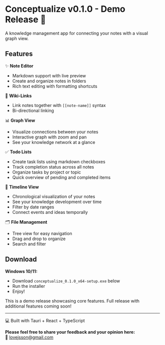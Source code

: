 # Conceptualize v0.1.0 - Demo Release 🚀

A knowledge management app for connecting your notes with a visual graph view.

## Features

✨ **Note Editor**
- Markdown support with live preview
- Create and organize notes in folders
- Rich text editing with formatting shortcuts

🔗 **Wiki-Links**
- Link notes together with `[[note-name]]` syntax
- Bi-directional linking

📊 **Graph View**
- Visualize connections between your notes
- Interactive graph with zoom and pan
- See your knowledge network at a glance

✅ **Todo Lists**
- Create task lists using markdown checkboxes
- Track completion status across all notes
- Organize tasks by project or topic
- Quick overview of pending and completed items

📅 **Timeline View**
- Chronological visualization of your notes
- See your knowledge development over time
- Filter by date ranges
- Connect events and ideas temporally

🗂️ **File Management**
- Tree view for easy navigation
- Drag and drop to organize
- Search and filter

## Download

**Windows 10/11:**
- Download `conceptualize_0.1.0_x64-setup.exe` below
- Run the installer
- Enjoy!

This is a demo release showcasing core features. Full release with additional features coming soon!

---

💻 Built with Tauri + React + TypeScript

**Please feel free to share your feedback and your opinion here:**  
📧 lovejsson@gmail.com
